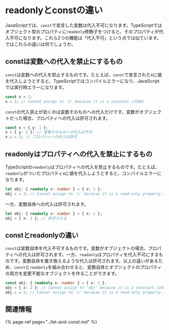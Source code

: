 # readonlyとconstの違い

JavaScriptでは、`const`で宣言した変数は代入不可になります。TypeScriptではオブジェクト型のプロパティに`readonly`修飾子をつけると、そのプロパティが代入不可になります。これら2つの機能は「代入不可」という点では似ています。ではこれらの違いは何でしょうか。

## constは変数への代入を禁止にするもの

`const`は変数への代入を禁止するものです。たとえば、`const`で宣言されたxに値を代入しようとすると、TypeScriptではコンパイルエラーになり、JavaScriptでは実行時エラーになります。

```typescript
const x = 1;
x = 2; // Cannot assign to 'x' because it is a constant.(2588)
```

`const`の代入禁止が効くのは変数そのものへの代入だけです。変数がオブジェクトだった場合、プロパティへの代入は許可されます。

```typescript
const x = { y: 1 };
x = { y: 2 }; // 変数そのものへの代入は不可
x.y = 2; // プロパティへの代入は許可
```

## readonlyはプロパティへの代入を禁止にするもの

TypeScriptの`readonly`はプロパティへの代入を禁止するものです。たとえば、`readonly`がついたプロパティxに値を代入しようとすると、コンパイルエラーになります。

```typescript
let obj: { readonly x: number } = { x: 1 };
obj.x = 2; // Cannot assign to 'x' because it is a read-only property.(2540)
```

一方、変数自体への代入は許可されます。

```typescript
let obj: { readonly x: number } = { x: 1 };
obj = { x: 2 }; // 許可される
```

## constとreadonlyの違い

`const`は変数自体を代入不可するものです。変数がオブジェクトの場合、プロパティへの代入は許可されます。一方、`readonly`はプロパティを代入不可にするものです。変数自体を置き換えるような代入は許可されます。以上の違いがあるため、`const`と`readonly`を組み合わせると、変数自体とオブジェクトのプロパティの両方を変更不能なオブジェクトを作ることができます。

```typescript
const obj: { readonly x: number } = { x: 1 };
obj = { x: 2 }; // Cannot assign to 'obj' because it is a constant.(2588)
obj.x = 2; // Cannot assign to 'x' because it is a read-only property.(2540)
```

## 関連情報

{% page-ref page="../let-and-const.md" %}


